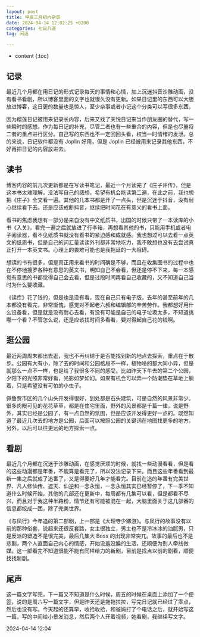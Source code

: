 ```yaml
---
layout: post
title: 甲辰三月初六杂事
date: 2024-04-14 12:02:25 +0200
categories: 七说八道
tag: 闲话

---
```


* content
{:toc}




## 记录

最近几个月都在用日记的形式记录每天的事情和心情，加上沉迷抖音沙雕动画，没有看书看剧，所以博客里面的文字也就很久没有更新。如果日记里的东西可以大胆放进博客，这日更的数量也是惊人，至少杂事或者小记这个分类可以写很多东西。

因为榴莲日记被用来记录长内容，后来又找了天悦日记来当作朋友圈的替代，写一些瞬时的感想。作为每日记的补充，尽管二者也有一些重合的内容，但是也尽量将二者的重点进行区分。自己写的东西也不一定回回头看，权当一时情绪的发泄。总的来说，日记软件都没有 Joplin 好用，但是 Joplin 已经被用来记录其他东西，不好再把日记的内容放进去。

 

## 读书

博客内容的前几次更新都是在写读书笔记，最近一个月读完了《庄子评传》，但是这本书太难理解，没法写自己的感想，希望有机会能读第二遍，在此之前，我也想把《庄子》全文看一遍。其他的几本书都是开了一点头，但是沉迷于抖音，没有耐心继续看下去。还是应该戒断抖音，继续把时间花在有意义的看书上面。

看书的焦虑我想有一部分是来自没有中文纸质书，出国的时候只带了一本读库的小书《入关》，看完一遍之后就放进了行李箱，再想看其他的书，只能用手机或者电子阅读器，看不见纸质书就没有看书的紧迫感和成就感。我也想过可以去看一点英文的纸质书，但是自己的词汇量读读外刊都非常地吃力，我不敢想也没有去尝试真正打开一本英文书。心理上的畏难可能也是我拖延的一大阻碍。

想读的书有很多，但是真正用来看书的时间确是不够，而且在收集图书的过程中也在不停地搜罗各种有意思的英文书，明知自己不会看，但还是停不下来，每一本感觉有意思的书都觉得自己会去看，但是过段时间再看自己收藏的，又不知道自己当时为什么要收藏。

《读库》花了钱的，但是也是没有看，现在自己只有电子版，去年的甚至前年的几本都没有看完，非常惭愧，感觉对不起老六叔和编辑部的辛苦劳作。我都想好用什么设备看，但是就是没有耐心去看，有没有可能是自己的电子垃圾太多，不知道挑哪一个看？不管怎么说，还是应该找时间多看看，要对得起自己花的钱啊。

 

## 逛公园

最近两周周末都出去逛，我也不再纠结于是否能找到新的地点去探索，重点在于散步。公园有大有小，除了去的时间和公园格局不一样，植物啥的都大同小异，但是就那么一点不一样，也是给了我很多不同的感受。比如昨天下午去的第二个公园，夕阳下的光照非常好看，光影如梦如幻。如果有机会可以弄一个防潮垫在草地上躺着，只是希望没有可怕的小虫子。

佩鲁贾市区的几个山头开发得很好，到处都是石头建筑，可是自然的风景非常少。很多肉眼可见的花花草草，都是在住宅里面，野外的风景都是千篇一律。说是野外，其实已经是公园了，有一点自然的氛围，但是应该开发得更好一点的。既然知道了最近几次去的地方是公园，后面可以按照公园的关键词在地图找更多的地方。另外，以后可以往更远的地方探索一点。

 

## 看剧

最近几个月都在沉迷于沙雕动画，在感觉厌烦的时候，就找一些动漫看看，但是看的这些动漫都是年番，不能算是看完了，所以没法记录下来。而且这些年番看到最新一集之后就成了追番了，又是得要好几年才能看完。目前在追的年番有完美世界、凡人修仙传、遮天、仙逆和一念永恒，一念永恒其实已经暂停了，下一季不知道什么时候开始，其他的几部还在更新中，每周都有几集可以看，但是都看不尽兴，而且对于我这种半路粉，情节还有可能被混在一起，大脑里面关于这几部番的信息都绞成一团，除了完美世界。

《与凤行》今年追的第二部剧，上一部是《大理寺少卿游》。与凤行的故事没有以前的那种俗套，说起来还很反套路，女主很独立，男主也不是冷冰冰的油腻男，只是反派的塑造不是很完美，最后几集大 Boss 的出现非常突兀。故事的最后也不是悲剧，两个人直面自己内心的情感，开始没羞没臊的生活，还顺便为别人牵线做媒。这一部看完不知道很能不能有同样给力的新剧，目前是找点以前的剧看，顺便找找新剧。

 

## 尾声

这一篇文字写完，下一篇又不知道是什么时候，周五的时候在桌面上添加了一个便签，说的是周六写一篇文字，但是昨天还是拖拖拉拉，写完日记就已经过了零点，然后也没有写。今天起的还算早，收拾收拾，和爸妈打了个电话之后，就开始写这一篇。写的中间给小景发消息，然后两个人开着视频，她看剧，我继续写文字。

2024-04-14 12:04

 